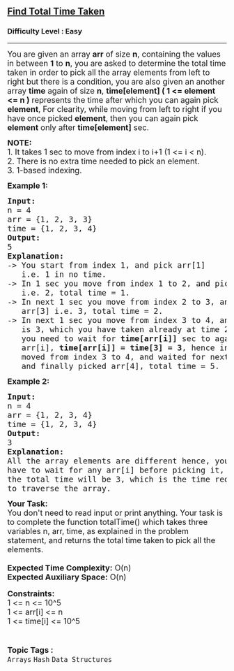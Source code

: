 <h2><a href="https://practice.geeksforgeeks.org/problems/5ae4f296db3e6bb74641c4087d587b6f89d9d135/1">Find Total Time Taken</a></h2><h3>Difficulty Level : Easy</h3><hr><div class="problems_problem_content__Xm_eO"><p><span style="font-size:18px">You are given an array <strong>arr</strong> of size <strong>n</strong>, containing the values in between <strong>1</strong> to <strong>n</strong>, you are asked to determine the total time taken in order to pick all the array elements from left to right but there is a condition, you are also given an another array <strong>time</strong> again of size <strong>n</strong>, <strong>time[element] ( 1 &lt;= element &lt;= n )</strong> represents the time after which you can again pick <strong>element</strong>, For clearity, while moving from left to right if you have once picked <strong>element</strong>, then you can again pick <strong>element</strong>&nbsp;only after <strong>time[element]</strong> sec.</span></p>

<p><span style="font-size:18px"><strong>NOTE:</strong><br>
1. It takes 1 sec to move from index i to i+1 (1 &lt;= i &lt; n).<br>
2. There is no extra time needed to pick an element.<br>
3. 1-based indexing.</span></p>

<p><span style="font-size:18px"><strong>Example 1:</strong></span></p>

<pre><span style="font-size:18px"><strong>Input:</strong>
n = 4
arr = {1, 2, 3, 3}
time = {1, 2, 3, 4}
<strong>Output:</strong>
5
<strong>Explanation:</strong>
-&gt; You start from index 1, and pick arr[1] 
&nbsp;  i.e. 1 in no time.
-&gt; In 1 sec you move from index 1 to 2, and pick arr[2]
&nbsp;  i.e. 2, total time = 1.
-&gt; In next 1 sec you move from index 2 to 3, and pick 
&nbsp;  arr[3] i.e. 3, total time = 2.
-&gt; In next 1 sec you move from index 3 to 4, and arr[4] 
&nbsp;  is 3, which you have taken already at time 2, hence 
&nbsp;  you need to wait for <strong>time[arr[i]]</strong> sec to again pick 
&nbsp;  arr[i], <strong>time[arr[i]] = time[3] = 3</strong>, hence in 1 sec you 
&nbsp;  moved from index 3 to 4, and waited for next 2 sec,
   and finally picked arr[4], total time = 5.</span></pre>

<p><span style="font-size:18px"><strong>Example 2:</strong></span></p>

<pre><span style="font-size:18px"><strong>Input:</strong>
n = 4
arr = {1, 2, 3, 4}
time = {1, 2, 3, 4}
<strong>Output:</strong>
3
<strong>Explanation:</strong>
All the array elements are different hence, you do not 
have to wait for any arr[i] before picking it, hence 
the total time will be 3, which is the time required 
to traverse the array.</span></pre>

<p><span style="font-size:18px"><strong>Your Task:</strong><br>
You don't need to read input or print anything. Your task is to complete the function totalTime() which takes three variables n, arr, time, as explained in the problem statement, and returns the total time taken to pick all the elements.<br>
<br>
<strong>Expected Time Complexity:</strong> O(n)<br>
<strong>Expected Auxiliary Space:</strong> O(n)</span><br>
<br>
<span style="font-size:18px"><strong>Constraints:</strong><br>
1 &lt;= n &lt;= 10^5<br>
1 &lt;= arr[i] &lt;= n<br>
1 &lt;= time[i] &lt;= 10^5</span></p>
</div><br><p><span style=font-size:18px><strong>Topic Tags : </strong><br><code>Arrays</code>&nbsp;<code>Hash</code>&nbsp;<code>Data Structures</code>&nbsp;